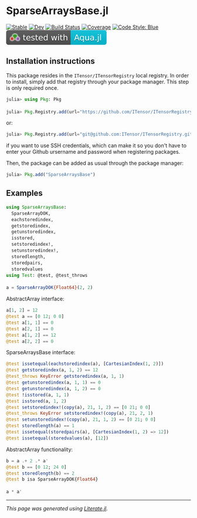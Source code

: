 # SparseArraysBase.jl

[![Stable](https://img.shields.io/badge/docs-stable-blue.svg)](https://ITensor.github.io/SparseArraysBase.jl/stable/)
[![Dev](https://img.shields.io/badge/docs-dev-blue.svg)](https://ITensor.github.io/SparseArraysBase.jl/dev/)
[![Build Status](https://github.com/ITensor/SparseArraysBase.jl/actions/workflows/Tests.yml/badge.svg?branch=main)](https://github.com/ITensor/SparseArraysBase.jl/actions/workflows/Tests.yml?query=branch%3Amain)
[![Coverage](https://codecov.io/gh/ITensor/SparseArraysBase.jl/branch/main/graph/badge.svg)](https://codecov.io/gh/ITensor/SparseArraysBase.jl)
[![Code Style: Blue](https://img.shields.io/badge/code%20style-blue-4495d1.svg)](https://github.com/invenia/BlueStyle)
[![Aqua](https://raw.githubusercontent.com/JuliaTesting/Aqua.jl/master/badge.svg)](https://github.com/JuliaTesting/Aqua.jl)

## Installation instructions

This package resides in the `ITensor/ITensorRegistry` local registry.
In order to install, simply add that registry through your package manager.
This step is only required once.
```julia
julia> using Pkg: Pkg

julia> Pkg.Registry.add(url="https://github.com/ITensor/ITensorRegistry")
```
or:
```julia
julia> Pkg.Registry.add(url="git@github.com:ITensor/ITensorRegistry.git")
```
if you want to use SSH credentials, which can make it so you don't have to enter your Github ursername and password when registering packages.

Then, the package can be added as usual through the package manager:

```julia
julia> Pkg.add("SparseArraysBase")
```

## Examples

````julia
using SparseArraysBase:
  SparseArrayDOK,
  eachstoredindex,
  getstoredindex,
  getunstoredindex,
  isstored,
  setstoredindex!,
  setunstoredindex!,
  storedlength,
  storedpairs,
  storedvalues
using Test: @test, @test_throws

a = SparseArrayDOK{Float64}(2, 2)
````

AbstractArray interface:

````julia
a[1, 2] = 12
@test a == [0 12; 0 0]
@test a[1, 1] == 0
@test a[2, 1] == 0
@test a[1, 2] == 12
@test a[2, 2] == 0
````

SparseArraysBase interface:

````julia
@test issetequal(eachstoredindex(a), [CartesianIndex(1, 2)])
@test getstoredindex(a, 1, 2) == 12
@test_throws KeyError getstoredindex(a, 1, 1)
@test getunstoredindex(a, 1, 1) == 0
@test getunstoredindex(a, 1, 2) == 0
@test !isstored(a, 1, 1)
@test isstored(a, 1, 2)
@test setstoredindex!(copy(a), 21, 1, 2) == [0 21; 0 0]
@test_throws KeyError setstoredindex!(copy(a), 21, 2, 1)
@test setunstoredindex!(copy(a), 21, 1, 2) == [0 21; 0 0]
@test storedlength(a) == 1
@test issetequal(storedpairs(a), [CartesianIndex(1, 2) => 12])
@test issetequal(storedvalues(a), [12])
````

AbstractArray functionality:

````julia
b = a .+ 2 .* a'
@test b == [0 12; 24 0]
@test storedlength(b) == 2
@test b isa SparseArrayDOK{Float64}

a * a'
````

---

*This page was generated using [Literate.jl](https://github.com/fredrikekre/Literate.jl).*

